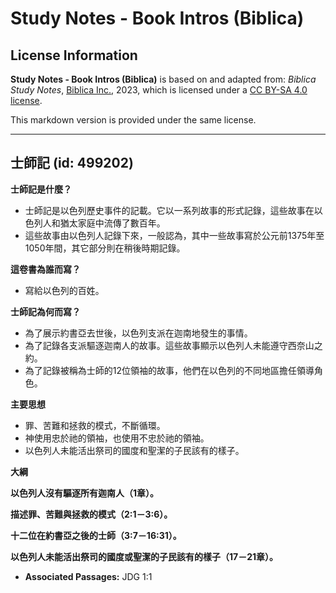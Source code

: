 # Study Notes - Book Intros (Biblica)

## License Information

**Study Notes - Book Intros (Biblica)** is based on and adapted from: _Biblica Study Notes_, [Biblica Inc.](https://www.biblica.com/), 2023, which is licensed under a [CC BY-SA 4.0 license](https://creativecommons.org/licenses/by-sa/4.0/legalcode.en).

This markdown version is provided under the same license.



--------------------------------

## 士師記 (id: 499202)

**士師記是什麼？**

* 士師記是以色列歷史事件的記載。它以一系列故事的形式記錄，這些故事在以色列人和猶太家庭中流傳了數百年。
* 這些故事由以色列人記錄下來，一般認為，其中一些故事寫於公元前1375年至1050年間，其它部分則在稍後時期記錄。

**這卷書為誰而寫？**

* 寫給以色列的百姓。

**士師記為何而寫？**

* 為了展示約書亞去世後，以色列支派在迦南地發生的事情。
* 為了記錄各支派驅逐迦南人的故事。這些故事顯示以色列人未能遵守西奈山之約。
* 為了記錄被稱為士師的12位領袖的故事，他們在以色列的不同地區擔任領導角色。

**主要思想**

* 罪、苦難和拯救的模式，不斷循環。
* 神使用忠於祂的領袖，也使用不忠於祂的領袖。
* 以色列人未能活出祭司的國度和聖潔的子民該有的樣子。

**大綱**

**以色列人沒有驅逐所有迦南人（1章）。**

**描述罪、苦難與拯救的模式（2:1－3:6）。**

**十二位在約書亞之後的士師（3:7－16:31）。**

**以色列人未能活出祭司的國度或聖潔的子民該有的樣子（17－21章）。**

* **Associated Passages:** JDG 1:1

